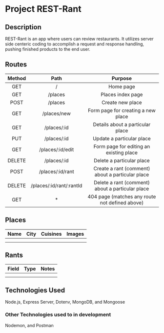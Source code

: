 # Project REST-Rant

## Description
REST-Rant is an app where users can review restaurants. It utilizes server side centeric coding to accomplish a request and response handling, pushing finished products to the end user.

## Routes
| Method |           Path           |                      Purpose                     |
|:------:|:------------------------:|:------------------------------------------------:|
|   GET  |             /            |                     Home page                    |
|   GET  |          /places         |                 Places index page                |
|  POST  |          /places         |                 Create new place                 |
|   GET  |        /places/new       |        Form page for creating a new place        |
|   GET  |        /places/:id       |         Details about a particular place         |
|   PUT  |        /places/:id       |             Update a particular place            |
|   GET  |     /places/:id/edit     |      Form page for editing an existing place     |
| DELETE |        /places/:id       |             Delete a particular place            |
|  POST  |     /places/:id/rant     | Create a rant (comment) about a particular place |
| DELETE | /places/:id/rant/:rantId | Delete a rant (comment) about a particular place |
|   GET  |             *            |  404 page (matches any route not defined above)  |

## Places
| Name   |           City           |                      Cuisines                    |                        Images                    |
|:------:|:------------------------:|:------------------------------------------------:|:------------------------------------------------:|
|        |                          |                                                  |                                                  |
|        |                          |                                                  |                                                  |

## Rants
| Field   |           Type           |                     Notes                        | 
|:-------:|:------------------------:|:------------------------------------------------:|
|         |                          |                                                  |
|         |                          |                                                  |

## Technologies Used
Node.js, Express Server, Dotenv, MongoDB, and Mongoose

### Other Technologies used to in development
Nodemon, and Postman
